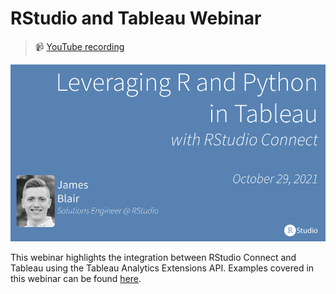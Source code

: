 # RStudio and Tableau Webinar
> 📹 [YouTube recording](https://youtu.be/t25Lbi5D6kg)

[![](img/title-slide.png)](slides/slides.pdf)

This webinar highlights the integration between RStudio Connect and Tableau
using the Tableau Analytics Extensions API. Examples covered in this webinar
can be found [here](https://github.com/sol-eng/tableau-examples).

